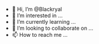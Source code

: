 - 👋 Hi, I’m @Blackryal
- 👀 I’m interested in ...
- 🌱 I’m currently learning ...
- 💞️ I’m looking to collaborate on ...
- 📫 How to reach me ...

<!---
Blackryal/Blackryal is a ✨ special ✨ repository because its `README.md` (this file) appears on your GitHub profile.
You can click the Preview link to take a look at your changes.
--->
